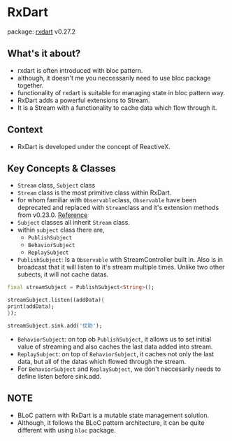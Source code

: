 # RxDart
package:
[rxdart](https://pub.dev/packages/rxdart) v0.27.2

## What's it about?
- rxdart is often introduced with bloc pattern.
- although, it doesn't me you neccessarily need to use bloc package together.
- functionality of rxdart is suitable for managing state in bloc pattern way.
- RxDart adds a powerful extensions to Stream.
- It is a Stream with a functionality to cache data which flow through it.

## Context
- RxDart is developed under the concept of ReactiveX.

## Key Concepts & Classes
- `Stream` class, `Subject` class
- `Stream` class is the most primitive class within RxDart.
- for whom familiar with `Observable`class, `Observable` have been deprecated and replaced with `Stream`class and it's extension methods from v0.23.0. [Reference](https://pub.dev/packages/rxdart/versions/0.23.0/changelog)
- `Subject` classes all inherit `Stream` class.
- within `subject` class there are,
    - `PublishSubject`
    - `BehaviorSubject`
    - `ReplaySubject`
- `PublishSubject`: Is a `Observable` with StreamController built in. Also is in broadcast that it will listen to it's stream multiple times. Unlike two other subects, it will not cache datas.
```dart
final streamSubject = PublishSubject<String>();

streamSubject.listen((addData){
print(addData);
});

streamSubject.sink.add('仗助');
```
- `BehaviorSubject`: on top ob `PublishSubject`, it allows us to set initial value of streaming and also caches the last data added into stream.
- `ReplaySubject`: on top of `BehaviorSubject`, it caches not only the last data, but all of the datas which flowed through the stream. 
- For `BehaviorSubject` and `ReplaySubject`, we don't neccesarily needs to define listen before sink.add.

## NOTE
- BLoC pattern with RxDart is a mutable state management solution.
- Although, it follows the BLoC pattern architecture, it can be quite different with using `bloc` package.